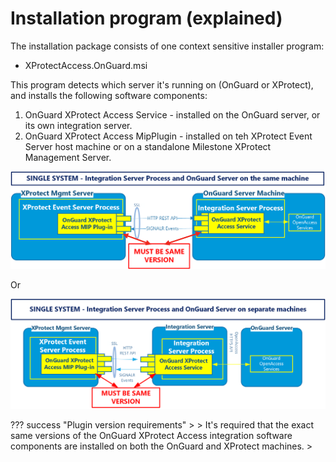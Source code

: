 # Installation program (explained)

The installation package consists of one context sensitive installer program:

+ XProtectAccess.OnGuard.msi

This program detects which server it's running on (OnGuard or XProtect), and installs the following software components:

1. OnGuard XProtect Access Service - installed on the OnGuard server, or its own integration server.
2. OnGuard XProtect Access MipPlugin - installed on teh XProtect Event Server host machine or on a standalone Milestone XProtect Management Server. 

![Standard](img/SinglewWarn.png)

Or

![IntSrv](img/IntegratewWarn.png)

??? success "Plugin version requirements"
    >
    >   It's required that the exact same versions of the OnGuard XProtect Access integration software components are installed on both the OnGuard and XProtect machines.
    >
